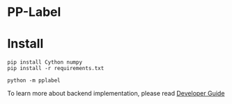 # PP-Label

# Install

```shell
pip install Cython numpy
pip install -r requirements.txt

python -m pplabel
```


To learn more about backend implementation, please read [Developer Guide](https://github.com/PaddleCV-SIG/PP-Label/wiki/Developer-Guide)
